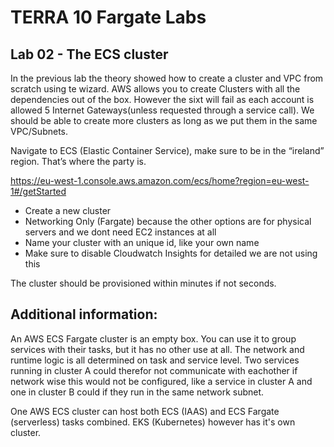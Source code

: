 # TERRA 10 Fargate Labs

## Lab 02 - The ECS cluster 
In the previous lab the theory showed how to create a cluster and VPC from scratch using te wizard.
AWS allows you to create Clusters with all the dependencies out of the box. However the sixt will fail as each account is allowed 5 Internet Gateways(unless requested through a service call). We should be able to create more clusters as long as we put them in the same VPC/Subnets.

Navigate to ECS (Elastic Container Service), make sure to be in the “ireland” region. That’s where the party is.

https://eu-west-1.console.aws.amazon.com/ecs/home?region=eu-west-1#/getStarted

- Create a new cluster
- Networking Only (Fargate) because the other options are for physical servers and we dont need EC2 instances at all
- Name your cluster with an unique id, like your own name
- Make sure to disable Cloudwatch Insights for detailed we are not using this

The cluster should be provisioned within minutes if not seconds.


## Additional information:
An AWS ECS Fargate cluster is an empty box. You can use it to group services with their tasks, but it has no other use at all. The network and runtime logic is all determined on task and service level. Two services running in cluster A could therefor not communicate with eachother if network wise this would not be configured, like a service in cluster A and one in cluster B could if they run in the same network subnet.

One AWS ECS cluster can host both ECS (IAAS) and ECS Fargate (serverless) tasks combined. EKS (Kubernetes) however has it's own cluster.